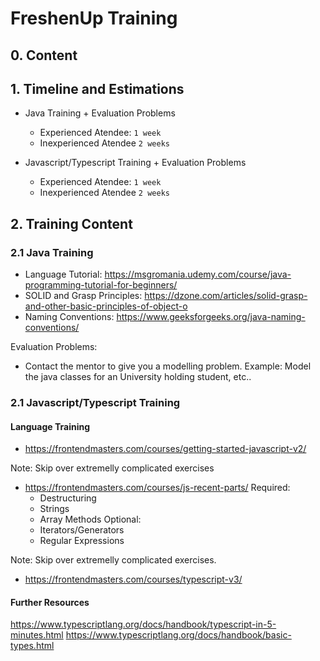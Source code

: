 # FreshenUp Training

## 0. Content

## 1. Timeline and Estimations

- Java Training + Evaluation Problems
  - Experienced Atendee: `1 week`
  - Inexperienced Atendee `2 weeks`

- Javascript/Typescript Training + Evaluation Problems
  - Experienced Atendee: `1 week`
  - Inexperienced Atendee `2 weeks`


## 2. Training Content

### 2.1 Java Training

- Language Tutorial: https://msgromania.udemy.com/course/java-programming-tutorial-for-beginners/
- SOLID and Grasp Principles: https://dzone.com/articles/solid-grasp-and-other-basic-principles-of-object-o
- Naming Conventions: https://www.geeksforgeeks.org/java-naming-conventions/

Evaluation Problems:

- Contact the mentor to give you a modelling problem. Example: Model the java classes for an University holding student, etc..

### 2.1 Javascript/Typescript Training
#### Language Training
- https://frontendmasters.com/courses/getting-started-javascript-v2/

Note: Skip over extremelly complicated exercises
- https://frontendmasters.com/courses/js-recent-parts/
Required:
  - Destructuring
  - Strings
  - Array Methods
Optional:
  - Iterators/Generators
  - Regular Expressions

Note: Skip over extremelly complicated exercises.
- https://frontendmasters.com/courses/typescript-v3/

#### Further Resources
https://www.typescriptlang.org/docs/handbook/typescript-in-5-minutes.html
https://www.typescriptlang.org/docs/handbook/basic-types.html

